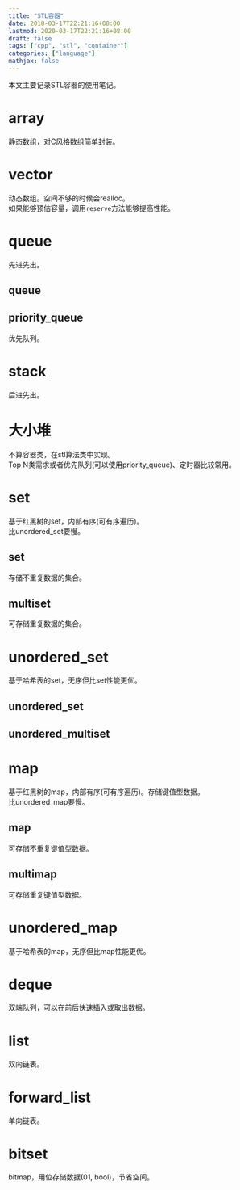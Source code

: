 ```yaml
---
title: "STL容器"
date: 2018-03-17T22:21:16+08:00
lastmod: 2020-03-17T22:21:16+08:00
draft: false
tags: ["cpp", "stl", "container"]
categories: ["language"]
mathjax: false
---
```


本文主要记录STL容器的使用笔记。  
<!--more-->

# array
静态数组，对C风格数组简单封装。  

# vector
动态数组。空间不够的时候会realloc。  
如果能够预估容量，调用`reserve`方法能够提高性能。  

# queue
先进先出。  

## queue

## priority_queue
优先队列。  

# stack
后进先出。  

# 大小堆
不算容器类，在stl算法类中实现。  
Top N类需求或者优先队列(可以使用priority_queue)、定时器比较常用。  

# set
基于红黑树的set，内部有序(可有序遍历)。  
比unordered_set要慢。  

## set
存储不重复数据的集合。  

## multiset
可存储重复数据的集合。  

# unordered_set
基于哈希表的set，无序但比set性能更优。  

## unordered_set

## unordered_multiset

# map
基于红黑树的map，内部有序(可有序遍历)。存储键值型数据。  
比unordered_map要慢。  

## map
可存储不重复键值型数据。  

## multimap
可存储重复键值型数据。  

# unordered_map
基于哈希表的map，无序但比map性能更优。  

# deque
双端队列，可以在前后快速插入或取出数据。  

# list
双向链表。  

# forward_list
单向链表。  

# bitset
bitmap，用位存储数据(01, bool)，节省空间。  
